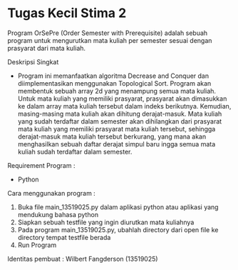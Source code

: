 # Tugas Kecil Stima 2
Program OrSePre (Order Semester with Prerequisite) adalah sebuah program untuk mengurutkan mata kuliah per semester sesuai dengan prasyarat dari mata kuliah.

Deskripsi Singkat
- Program ini memanfaatkan algoritma Decrease and Conquer dan diimplementasikan menggunakan Topological Sort. Program akan membentuk sebuah array 2d yang menampung semua mata kuliah. Untuk mata kuliah yang memiliki prasyarat, prasyarat akan dimasukkan ke dalam array mata kuliah tersebut dalam indeks berikutnya. Kemudian, masing-masing mata kuliah akan dihitung derajat-masuk. Mata kuliah yang sudah terdaftar dalam semester akan dihilangkan dari prasyarat mata kuliah yang memiliki prasyarat mata kuliah tersebut, sehingga derajat-masuk mata kuliah tersebut berkurang, yang mana akan menghasilkan sebuah daftar derajat simpul baru ingga semua mata kuliah sudah terdaftar dalam semester.

Requirement Program :
- Python
  
Cara menggunakan program : 
1. Buka file main_13519025.py dalam aplikasi python atau aplikasi yang mendukung bahasa python
2. Siapkan sebuah testfile yang ingin diurutkan mata kuliahnya
3. Pada program main_13519025.py, ubahlah directory dari open file ke directory tempat testfile berada
4. Run Program
 
Identitas pembuat :
Wilbert Fangderson (13519025)
